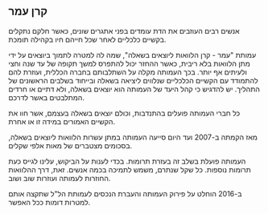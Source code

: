 ## קרן עמר

אנשים רבים העוזבים את הדת עומדים בפני אתגרים שונים, כאשר חלקם נתקלים בקשיים כלכליים לאחר שכל חייהם חיו בקהילה תומכת.

עמותת "עמר - קרן הלוואות ליוצאים בשאלה", שמה לה למטרה לתמוך ביוצאים על ידי מתן הלוואות בלא ריבית, כאשר ההחזר יכול להתפרס למשך תקופה של עד שנה וחצי ולעיתים אף יותר. בכך העמותה מקלה על השתלבותם בחברה הכללית, ועוזרת להם להתמודד עם הקשיים הכלכליים שנלווים ליציאה בשאלה ובייחוד בשלבים הראשונים של התהליך. יש להדגיש כי קהל היעד של העמותה הוא יוצאים בשאלה, ולא דתיים או חרדים המתלבטים באשר לדרכם.

כל חברי העמותה פועלים בהתנדבות, וכולם יוצאים בשאלה בעצמם, אשר חוו את הקשיים האמורים במידה זו או אחרת.

מאז הקמתה ב-2007 ועד היום סייעה העמותה במתן עשרות הלוואות ליוצאים בשאלה, בסכומים מצטברים של מאות אלפי שקלים.

העמותה פועלת בשלב זה בעזרת תרומות. בכדי לענות על הביקוש, עלינו לגייס כעת תרומות נוספות. כל שקל שנתרם, משמש לתמיכה בכמה אנשים. זאת, דרך ההלוואות החוזרות לעמותה ועוזרות שוב ושוב.

ב-2016 הוחלט על פירוק העמותה והעברת הנכסים לעמותת הל"ל שתקצה אותם למטרות דומות ככל האפשר.
